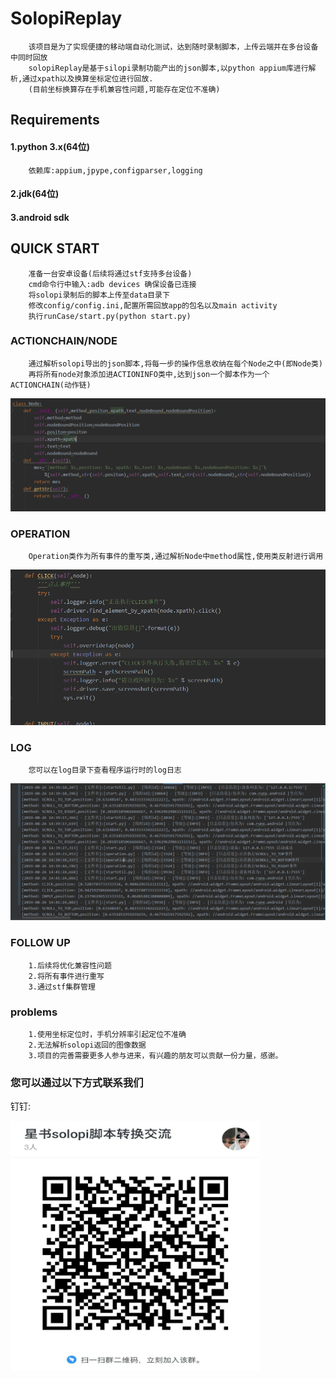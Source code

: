 # SolopiReplay
		该项目是为了实现便捷的移动端自动化测试，达到随时录制脚本，上传云端并在多台设备中同时回放
		solopiReplay是基于silopi录制功能产出的json脚本,以python appium库进行解析,通过xpath以及换算坐标定位进行回放.
		(目前坐标换算存在手机兼容性问题,可能存在定位不准确)
## Requirements

#### 1.python 3.x(64位) 
		依赖库:appium,jpype,configparser,logging

#### 2.jdk(64位)

#### 3.android sdk



## QUICK START
		准备一台安卓设备(后续将通过stf支持多台设备)
		cmd命令行中输入:adb devices 确保设备已连接
		将solopi录制后的脚本上传至data目录下
		修改config/config.ini,配置所需回放app的包名以及main activity
		执行runCase/start.py(python start.py)

### ACTIONCHAIN/NODE
		通过解析solopi导出的json脚本,将每一步的操作信息收纳在每个Node之中(即Node类)
		再将所有node对象添加进ACTIONINFO类中,达到json一个脚本作为一个ACTIONCHAIN(动作链)
![Image text](https://raw.githubusercontent.com/galaxy-book/SoloPiReplay/master/IMAGE/NODE.PNG)

### OPERATION
		Operation类作为所有事件的重写类,通过解析Node中method属性,使用类反射进行调用
![Image text](https://raw.githubusercontent.com/galaxy-book/SoloPiReplay/master/IMAGE/CLICK.PNG)

### LOG
		您可以在log目录下查看程序运行时的log日志
![Image text](https://raw.githubusercontent.com/galaxy-book/SoloPiReplay/master/IMAGE/log.PNG)

### FOLLOW UP
		1.后续将优化兼容性问题
		2.将所有事件进行重写
		3.通过stf集群管理
### problems
		1.使用坐标定位时，手机分辨率引起定位不准确
		2.无法解析solopi返回的图像数据
		3.项目的完善需要更多人参与进来，有兴趣的朋友可以贡献一份力量，感谢。
### 您可以通过以下方式联系我们
钉钉:

<img src="https://raw.githubusercontent.com/galaxy-book/SoloPiReplay/master/IMAGE/pic.jpg" width=400 height=400>
